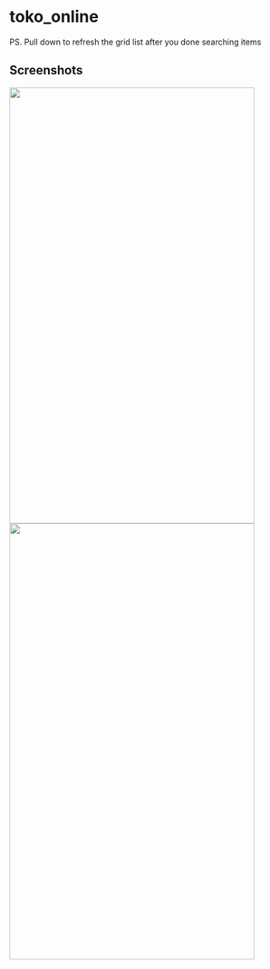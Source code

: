 # toko_online

PS. Pull down to refresh the grid list after you done searching items

## Screenshots
<img src="https://user-images.githubusercontent.com/58662827/114672193-0e11bf80-9d2f-11eb-8a72-f6ab81bb9cad.jpg" width="432" height="768">
<img src="https://user-images.githubusercontent.com/58662827/114672269-2eda1500-9d2f-11eb-8929-246122511749.jpg" width="432" height="768">
